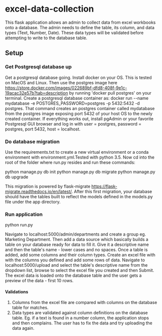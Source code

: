 # excel-data-collection
This flask application allows an admin to collect data from excel workbooks onto a database. The admin needs to define the table, its column, and data types (Text, Number, Date). These data types will be validated before attempting to write to the database table.

## Setup
### Get Postgresql database up
Get a postgresql database going. Install docker on your OS. This is tested on MacOS and Linux. Then use the postgres image here https://store.docker.com/images/022689bf-dfd8-408f-9e1c-19acac32e57b?tab=description by running 'docker pull postgres' on your terminal. Create a postgresql database container as: docker run --name mydatabase -e POSTGRES_PASSWORD=postgres -p 5432:5432 -d postgres. That command creates an postgres container called mydatabase from the postgres image exposing port 5432 of your host OS to the newly created container. If everything works out, install pgAdmin or your favorite Postgresql GUI browser and log in with user = postgres, password = postgres, port 5432, host = localhost.
### Do database migration
Use the requirements.txt to create a new virtual environment or a conda environment with environment.yml.Tested with python 3.5. Now cd into the root of the folder where run.py resides and run these commands:

python manage.py db init
python manage.py db migrate
python manage.py db upgrade

This migration is powered by flask-migrate https://flask-migrate.readthedocs.io/en/latest/. After this first migration, your database should have the tables built to reflect the models defined in the models.py file under the app directory.

### Run application
python run.py

Navigate to localhost:5000/admin/departments and create a group eg. Marketing Department. Then add a data source which basically builds a table on your database ready for data to fill it. Give it a descriptive name and then the table's name - lower cases and no spaces. Once a table is added, add some columns and their column types. Create an excel file with with the columns you defined and add some rows of data. Navigate to localhost:5000/upload and select the table's descriptive name from the dropdown list, browse to select the excel file you created and then Submit. The excel data is loaded onto the database table and the user gets a preview of the data - first 10 rows.
#### Validations
1. Columns from the excel file are compared with columns on the database table for matches.
2. Data types are validated against column definitions on the database table. Eg. if a text is found in a number column, the application stops and then complains. The user has to fix the data and try uploading the data again.

